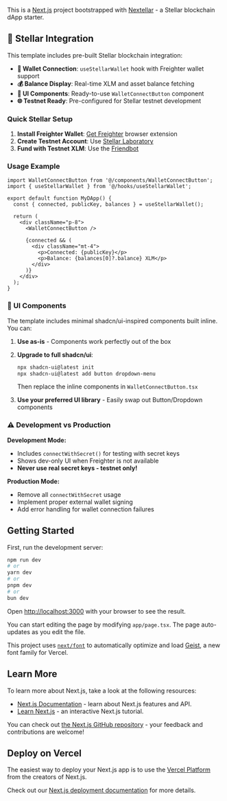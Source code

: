 This is a [Next.js](https://nextjs.org) project bootstrapped with [Nextellar](https://github.com/nextellarlabs/nextellar) - a Stellar blockchain dApp starter.

## 🌟 Stellar Integration

This template includes pre-built Stellar blockchain integration:

- **🔗 Wallet Connection**: `useStellarWallet` hook with Freighter wallet support
- **💰 Balance Display**: Real-time XLM and asset balance fetching
- **🎨 UI Components**: Ready-to-use `WalletConnectButton` component
- **🌐 Testnet Ready**: Pre-configured for Stellar testnet development

### Quick Stellar Setup

1. **Install Freighter Wallet**: [Get Freighter](https://www.freighter.app/) browser extension
2. **Create Testnet Account**: Use [Stellar Laboratory](https://laboratory.stellar.org/#account-creator) 
3. **Fund with Testnet XLM**: Use the [Friendbot](https://laboratory.stellar.org/#account-creator)

### Usage Example

```tsx
import WalletConnectButton from '@/components/WalletConnectButton';
import { useStellarWallet } from '@/hooks/useStellarWallet';

export default function MyDApp() {
  const { connected, publicKey, balances } = useStellarWallet();
  
  return (
    <div className="p-8">
      <WalletConnectButton />
      
      {connected && (
        <div className="mt-4">
          <p>Connected: {publicKey}</p>
          <p>Balance: {balances[0]?.balance} XLM</p>
        </div>
      )}
    </div>
  );
}
```

### 🎨 UI Components

The template includes minimal shadcn/ui-inspired components built inline. You can:

1. **Use as-is** - Components work perfectly out of the box
2. **Upgrade to full shadcn/ui**:
   ```bash
   npx shadcn-ui@latest init
   npx shadcn-ui@latest add button dropdown-menu
   ```
   Then replace the inline components in `WalletConnectButton.tsx`

3. **Use your preferred UI library** - Easily swap out Button/Dropdown components

### ⚠️ Development vs Production

**Development Mode:**
- Includes `connectWithSecret()` for testing with secret keys
- Shows dev-only UI when Freighter is not available
- **Never use real secret keys - testnet only!**

**Production Mode:**
- Remove all `connectWithSecret` usage
- Implement proper external wallet signing
- Add error handling for wallet connection failures

## Getting Started

First, run the development server:

```bash
npm run dev
# or
yarn dev
# or
pnpm dev
# or
bun dev
```

Open [http://localhost:3000](http://localhost:3000) with your browser to see the result.

You can start editing the page by modifying `app/page.tsx`. The page auto-updates as you edit the file.

This project uses [`next/font`](https://nextjs.org/docs/app/building-your-application/optimizing/fonts) to automatically optimize and load [Geist](https://vercel.com/font), a new font family for Vercel.

## Learn More

To learn more about Next.js, take a look at the following resources:

- [Next.js Documentation](https://nextjs.org/docs) - learn about Next.js features and API.
- [Learn Next.js](https://nextjs.org/learn) - an interactive Next.js tutorial.

You can check out [the Next.js GitHub repository](https://github.com/vercel/next.js) - your feedback and contributions are welcome!

## Deploy on Vercel

The easiest way to deploy your Next.js app is to use the [Vercel Platform](https://vercel.com/new?utm_medium=default-template&filter=next.js&utm_source=create-next-app&utm_campaign=create-next-app-readme) from the creators of Next.js.

Check out our [Next.js deployment documentation](https://nextjs.org/docs/app/building-your-application/deploying) for more details.
